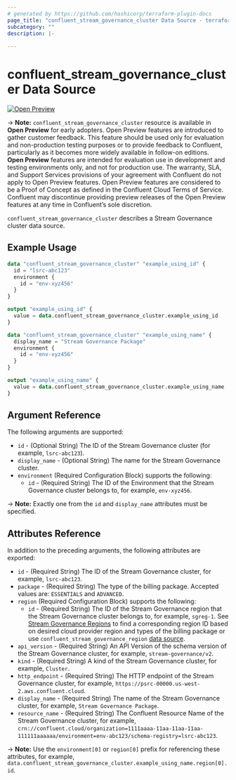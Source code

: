 ```yaml
---
# generated by https://github.com/hashicorp/terraform-plugin-docs
page_title: "confluent_stream_governance_cluster Data Source - terraform-provider-confluent"
subcategory: ""
description: |-
  
---
```


# confluent_stream_governance_cluster Data Source

[![Open Preview](https://img.shields.io/badge/Lifecycle%20Stage-Open%20Preview-%2300afba)](https://docs.confluent.io/cloud/current/api.html#section/Versioning/API-Lifecycle-Policy)

-> **Note:** `confluent_stream_governance_cluster` resource is available in **Open Preview** for early adopters. Open Preview features are introduced to gather customer feedback. This feature should be used only for evaluation and non-production testing purposes or to provide feedback to Confluent, particularly as it becomes more widely available in follow-on editions.  
**Open Preview** features are intended for evaluation use in development and testing environments only, and not for production use. The warranty, SLA, and Support Services provisions of your agreement with Confluent do not apply to Open Preview features. Open Preview features are considered to be a Proof of Concept as defined in the Confluent Cloud Terms of Service. Confluent may discontinue providing preview releases of the Open Preview features at any time in Confluent’s sole discretion.

`confluent_stream_governance_cluster` describes a Stream Governance cluster data source.

## Example Usage

```terraform
data "confluent_stream_governance_cluster" "example_using_id" {
  id = "lsrc-abc123"
  environment {
    id = "env-xyz456"
  }
}

output "example_using_id" {
  value = data.confluent_stream_governance_cluster.example_using_id
}

data "confluent_stream_governance_cluster" "example_using_name" {
  display_name = "Stream Governance Package"
  environment {
    id = "env-xyz456"
  }
}

output "example_using_name" {
  value = data.confluent_stream_governance_cluster.example_using_name
}
```

<!-- schema generated by tfplugindocs -->
## Argument Reference

The following arguments are supported:

- `id` - (Optional String) The ID of the Stream Governance cluster (for example, `lsrc-abc123`).
- `display_name` - (Optional String) The name for the Stream Governance cluster.
- `environment` (Required Configuration Block) supports the following:
    - `id` - (Required String) The ID of the Environment that the Stream Governance cluster belongs to, for example, `env-xyz456`.

-> **Note:** Exactly one from the `id` and `display_name` attributes must be specified.

## Attributes Reference

In addition to the preceding arguments, the following attributes are exported:

- `id` - (Required String) The ID of the Stream Governance cluster, for example, `lsrc-abc123`.
- `package` - (Required String) The type of the billing package. Accepted values are: `ESSENTIALS` and `ADVANCED`.
- `region` (Required Configuration Block) supports the following:
  - `id` - (Required String) The ID of the Stream Governance region that the Stream Governance cluster belongs to, for example, `sgreg-1`. See [Stream Governance Regions](https://docs.confluent.io/cloud/current/stream-governance/packages.html#stream-governance-regions) to find a corresponding region ID based on desired cloud provider region and types of the billing package or use `confluent_stream_governance_region` [data source](https://registry.terraform.io/providers/confluentinc/confluent/latest/docs/data-sources/confluent_stream_governance_region).
- `api_version` - (Required String) An API Version of the schema version of the Stream Governance cluster, for example, `stream-governance/v2`.
- `kind` - (Required String) A kind of the Stream Governance cluster, for example, `Cluster`.
- `http_endpoint` - (Required String) The HTTP endpoint of the Stream Governance cluster, for example, `https://psrc-00000.us-west-2.aws.confluent.cloud`.
- `display_name` - (Required String) The name of the Stream Governance cluster, for example, `Stream Governance Package`.
- `resource_name` - (Required String) The Confluent Resource Name of the Stream Governance cluster, for example, `crn://confluent.cloud/organization=1111aaaa-11aa-11aa-11aa-111111aaaaaa/environment=env-abc123/schema-registry=lsrc-abc123`.

-> **Note:** Use the `environment[0]` or `region[0]` prefix for referencing these attributes, for example, `data.confluent_stream_governance_cluster.example_using_name.region[0].id`.
